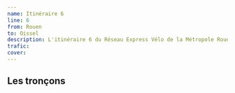 ```yaml
---
name: Itinéraire 6
line: 6
from: Rouen
to: Oissel
description: L'itinéraire 6 du Réseau Express Vélo de la Métropole Rouen Normandie relie les villes de Rouen et d'Oissel'. Il dessert les villes de Sotteville-lès-Rouen et Saint-Etienne-du-Rouvray. Il est connecté à Rouen aux itinéraires 1 et 3.
trafic: 
cover: 
---
```


## Les tronçons 

